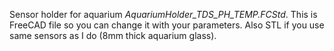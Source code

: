 Sensor holder for aquarium *AquariumHolder_TDS_PH_TEMP.FCStd*. This is FreeCAD file so you can change it with your parameters.
Also STL if you use same sensors as I do (8mm thick aquarium glass).
